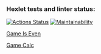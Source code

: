 ### Hexlet tests and linter status:
[![Actions Status](https://github.com/Kaminor/java-project-61/actions/workflows/hexlet-check.yml/badge.svg)](https://github.com/Kaminor/java-project-61/actions) [![Maintainability](https://api.codeclimate.com/v1/badges/95f2076502922461e1d2/maintainability)](https://codeclimate.com/github/Kaminor/java-project-61/maintainability)

[Game Is Even](https://asciinema.org/a/CjYPYNG5WYv89SNNaJkYavIXK)

[Game Calc](https://asciinema.org/a/StIkDo52SWoUKqyqdhmFkH46q)


